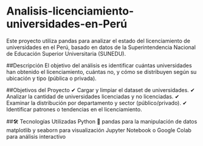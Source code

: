 # Analisis-licenciamiento-universidades-en-Perú
Este proyecto utiliza pandas para analizar el estado del licenciamiento de universidades en el Perú, basado en datos de la Superintendencia Nacional de Educación Superior Universitaria (SUNEDU).

##Descripción
El objetivo del análisis es identificar cuántas universidades han obtenido el licenciamiento, cuántas no, y cómo se distribuyen según su ubicación y tipo (pública o privada).

##Objetivos del Proyecto
✔ Cargar y limpiar el dataset de universidades.
✔ Analizar la cantidad de universidades licenciadas y no licenciadas.
✔ Examinar la distribución por departamento y sector (público/privado).
✔ Identificar patrones o tendencias en el licenciamiento.

##🛠 Tecnologías Utilizadas
Python 🐍
pandas para la manipulación de datos
matplotlib y seaborn para visualización
Jupyter Notebook o Google Colab para análisis interactivo
